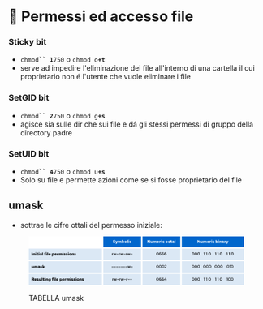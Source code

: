 # 🚫 Permessi ed accesso file

### Sticky bit

* `chmod`` `**`1`**`750` o `chmod o`**`+t`**
* serve ad impedire l'eliminazione dei file all'interno di una cartella il cui proprietario non é l'utente che vuole eliminare i file

### SetGID bit

* `chmod`` `**`2`**`750` o `chmod g`**`+s`**
* agisce sia sulle dir che sui file e dá gli stessi permessi di gruppo della directory padre

### SetUID bit

* `chmod`` `**`4`**`750` o `chmod u`**`+s`**
* Solo su file e permette azioni come se si fosse proprietario del file

## umask

* sottrae le cifre ottali del permesso iniziale:

<figure><img src="../.gitbook/assets/image (2) (1).png" alt="tabella UMASK"><figcaption><p>TABELLA umask</p></figcaption></figure>

